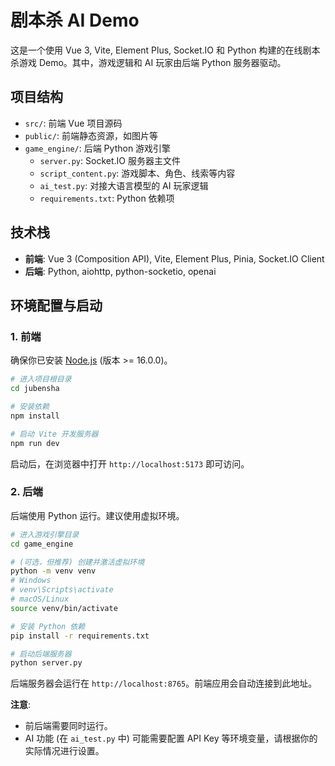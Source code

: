 # 剧本杀 AI Demo

这是一个使用 Vue 3, Vite, Element Plus, Socket.IO 和 Python 构建的在线剧本杀游戏 Demo。其中，游戏逻辑和 AI 玩家由后端 Python 服务器驱动。

## 项目结构

- `src/`: 前端 Vue 项目源码
- `public/`: 前端静态资源，如图片等
- `game_engine/`: 后端 Python 游戏引擎
  - `server.py`: Socket.IO 服务器主文件
  - `script_content.py`: 游戏脚本、角色、线索等内容
  - `ai_test.py`: 对接大语言模型的 AI 玩家逻辑
  - `requirements.txt`: Python 依赖项

## 技术栈

- **前端**: Vue 3 (Composition API), Vite, Element Plus, Pinia, Socket.IO Client
- **后端**: Python, aiohttp, python-socketio, openai

## 环境配置与启动

### 1. 前端

确保你已安装 [Node.js](https://nodejs.org/) (版本 >= 16.0.0)。

```bash
# 进入项目根目录
cd jubensha

# 安装依赖
npm install

# 启动 Vite 开发服务器
npm run dev
```

启动后，在浏览器中打开 `http://localhost:5173` 即可访问。

### 2. 后端

后端使用 Python 运行。建议使用虚拟环境。

```bash
# 进入游戏引擎目录
cd game_engine

# (可选，但推荐) 创建并激活虚拟环境
python -m venv venv
# Windows
# venv\Scripts\activate
# macOS/Linux
source venv/bin/activate

# 安装 Python 依赖
pip install -r requirements.txt

# 启动后端服务器
python server.py
```

后端服务器会运行在 `http://localhost:8765`。前端应用会自动连接到此地址。

**注意**:
- 前后端需要同时运行。
- AI 功能 (在 `ai_test.py` 中) 可能需要配置 API Key 等环境变量，请根据你的实际情况进行设置。 